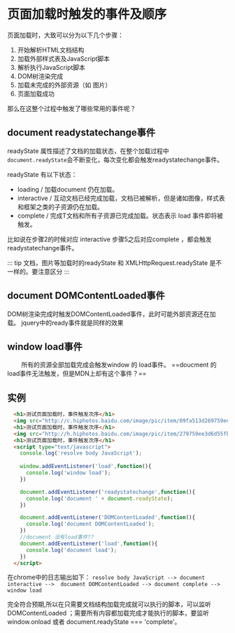# 页面加载时触发的事件及顺序

页面加载时，大致可以分为以下几个步骤：

1. 开始解析HTML文档结构
2. 加载外部样式表及JavaScript脚本
3. 解析执行JavaScript脚本
4. DOM树渲染完成
5. 加载未完成的外部资源（如 图片）
6. 页面加载成功

那么在这整个过程中触发了哪些常用的事件呢？

## document readystatechange事件

readyState 属性描述了文档的加载状态，在整个加载过程中 `document.readyState`会不断变化，每次变化都会触发readystatechange事件。

readyState 有以下状态：
+ loading / 加载document 仍在加载。
+ interactive / 互动文档已经完成加载，文档已被解析，但是诸如图像，样式表和框架之类的子资源仍在加载。
+ complete / 完成T文档和所有子资源已完成加载。状态表示 load 事件即将被触发。

比如说在步骤2的时候对应 interactive   步骤5之后对应complete ，都会触发readystatechange事件。

::: tip
文档，图片等加载时的readyState 和 XMLHttpRequest.readyState 是不一样的。要注意区分
::: 

## document DOMContentLoaded事件

DOM树渲染完成时触发DOMContentLoaded事件，此时可能外部资源还在加载。 jquery中的ready事件就是同样的效果

## window load事件
　　
所有的资源全部加载完成会触发window 的 load事件。
==doucment 的load事件无法触发，但是MDN上却有这个事件？==

## 实例
```html
  <h1>测试页面加载时，事件触发次序</h1>
  <img src="http://c.hiphotos.baidu.com/image/pic/item/09fa513d269759eea79bc50abbfb43166c22df2c.jpg" alt="">
  <h1>测试页面加载时，事件触发次序</h1>
  <img src="http://h.hiphotos.baidu.com/image/pic/item/279759ee3d6d55fb75ed26e764224f4a21a4ddcc.jpg" alt="">
  <h1>测试页面加载时，事件触发次序</h1>
  <script type="text/javascript">
    console.log('resolve body JavaScript');
   
    window.addEventListener('load',function(){
      console.log('window load');
    })

    document.addEventListener('readystatechange',function(){
      console.log('document ' + document.readyState);
    })

    document.addEventListener('DOMContentLoaded',function(){
      console.log('document DOMContentLoaded');
    })
    //document 没有load事件??
    document.addEventListener('load',function(){
      console.log('document load');
    })
  </script>
```
在chrome中的日志输出如下：
`resolve body JavaScript --> document interactive -->  document DOMContentLoaded --> document complete -->  window load` 

完全符合预期,所以在只需要文档结构加载完成就可以执行的脚本，可以监听DOMContentLoaded ；需要所有内容都加载完成才能执行的脚本，要监听window.onload  或者 document.readyState === 'complete'。